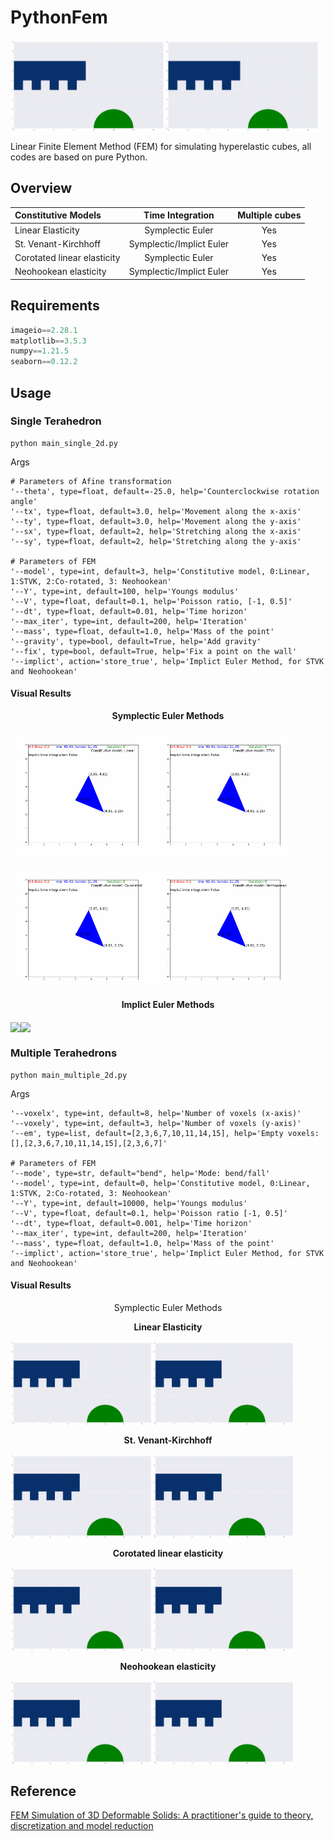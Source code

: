 # PythonFem
<img src="./gifs/Multiple_2D_Neohookean_implicit_False_bend_8.gif" div align=middle width = "49%" /><img src="./gifs/Multiple_2D_Neohookean_implicit_False_fall_8.gif" div align=middle width = "49%" />

Linear Finite Element Method (FEM) for simulating hyperelastic cubes, all codes are based on pure Python.

## Overview 

| Constitutive Models |  Time Integration | Multiple cubes  | 
| :------------- | :----------: | :----------: | 
| Linear Elasticity           |    Symplectic Euler   |  Yes  |
| St. Venant-Kirchhoff        |    Symplectic/Implict Euler   | Yes  |
| Corotated linear elasticity |    Symplectic Euler   |  Yes  |
| Neohookean elasticity       |    Symplectic/Implict Euler   |  Yes |

## Requirements  
```python
imageio==2.28.1
matplotlib==3.5.3
numpy==1.21.5
seaborn==0.12.2
```
## Usage 
### Single Terahedron
```shell
python main_single_2d.py
```
Args
```shell
# Parameters of Afine transformation
'--theta', type=float, default=-25.0, help='Counterclockwise rotation angle'
'--tx', type=float, default=3.0, help='Movement along the x-axis'
'--ty', type=float, default=3.0, help='Movement along the y-axis'
'--sx', type=float, default=2, help='Stretching along the x-axis'
'--sy', type=float, default=2, help='Stretching along the y-axis'
    
# Parameters of FEM
'--model', type=int, default=3, help='Constitutive model, 0:Linear, 1:STVK, 2:Co-rotated, 3: Neohookean'
'--Y', type=int, default=100, help='Youngs modulus'
'--V', type=float, default=0.1, help='Poisson ratio, [-1, 0.5]'
'--dt', type=float, default=0.01, help='Time horizon'
'--max_iter', type=int, default=200, help='Iteration'
'--mass', type=float, default=1.0, help='Mass of the point'
'--gravity', type=bool, default=True, help='Add gravity'
'--fix', type=bool, default=True, help='Fix a point on the wall' 
'--implict', action='store_true', help='Implict Euler Method, for STVK and Neohookean'
```
#### Visual Results
**<center>Symplectic Euler Methods</center>**

<img src="./gifs/single_2D_Linear_implicit_False.gif" div align=middle width = "45%" /><img src="./gifs/single_2D_STVK_implicit_False.gif" div align=middle width = "45%" />

<img src="./gifs/single_2D_Co-rotated_implicit_False.gif" div align=middle width = "45%" /><img src="./gifs/single_2D_Neohookean_implicit_False.gif" div align=middle width = "45%" />

**<center>Implict Euler Methods</center>**

<img src="./gifs/single_2D_STVK_implicit_True.gif" div align=middle width = "45%" /><img src="./gifs/single_2D_Neohookean_implicit_True.gif" div align=middle width = "45%" />

### Multiple Terahedrons
```shell
python main_multiple_2d.py
```
Args
```shell
'--voxelx', type=int, default=8, help='Number of voxels (x-axis)'
'--voxely', type=int, default=3, help='Number of voxels (y-axis)'
'--em', type=list, default=[2,3,6,7,10,11,14,15], help='Empty voxels:[],[2,3,6,7,10,11,14,15],[2,3,6,7]'
    
# Parameters of FEM
'--mode', type=str, default="bend", help='Mode: bend/fall'
'--model', type=int, default=0, help='Constitutive model, 0:Linear, 1:STVK, 2:Co-rotated, 3: Neohookean'
'--Y', type=int, default=10000, help='Youngs modulus'
'--V', type=float, default=0.1, help='Poisson ratio [-1, 0.5]'
'--dt', type=float, default=0.001, help='Time horizon'
'--max_iter', type=int, default=200, help='Iteration'
'--mass', type=float, default=1.0, help='Mass of the point'
'--implict', action='store_true', help='Implict Euler Method, for STVK and Neohookean'
```
#### Visual Results
<center>Symplectic Euler Methods</center>

**<center>Linear Elasticity</center>**

<img src="./gifs/Multiple_2D_Linear_implicit_False_bend_8.gif" div align=middle width = "45%" /><img src="./gifs/Multiple_2D_Linear_implicit_False_fall_8.gif" div align=middle width = "45%" />

**<center>St. Venant-Kirchhoff </center>**

<img src="./gifs/Multiple_2D_STVK_implicit_False_bend_8.gif" div align=middle width = "45%" /><img src="./gifs/Multiple_2D_STVK_implicit_False_fall_8.gif" div align=middle width = "45%" />

**<center>Corotated linear elasticity</center>**

<img src="./gifs/Multiple_2D_Co-rotated_implicit_False_bend_8.gif" div align=middle width = "45%" /><img src="./gifs/Multiple_2D_Co-rotated_implicit_False_fall_8.gif" div align=middle width = "45%" />

**<center>Neohookean elasticity</center>**

<img src="./gifs/Multiple_2D_Neohookean_implicit_False_bend_8.gif" div align=middle width = "45%" /><img src="./gifs/Multiple_2D_Neohookean_implicit_False_fall_8.gif" div align=middle width = "45%" />

## Reference
[FEM Simulation of 3D Deformable Solids: A practitioner's guide to theory, discretization and model reduction](http://viterbi-web.usc.edu/~jbarbic/femdefo/)

